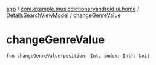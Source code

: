 [app](../../index.md) / [com.example.musicdictionaryandroid.ui.home](../index.md) / [DetailsSearchViewModel](index.md) / [changeGenreValue](./change-genre-value.md)

# changeGenreValue

`fun changeGenreValue(position: `[`Int`](https://kotlinlang.org/api/latest/jvm/stdlib/kotlin/-int/index.html)`, index: `[`Int`](https://kotlinlang.org/api/latest/jvm/stdlib/kotlin/-int/index.html)`): `[`Unit`](https://kotlinlang.org/api/latest/jvm/stdlib/kotlin/-unit/index.html)